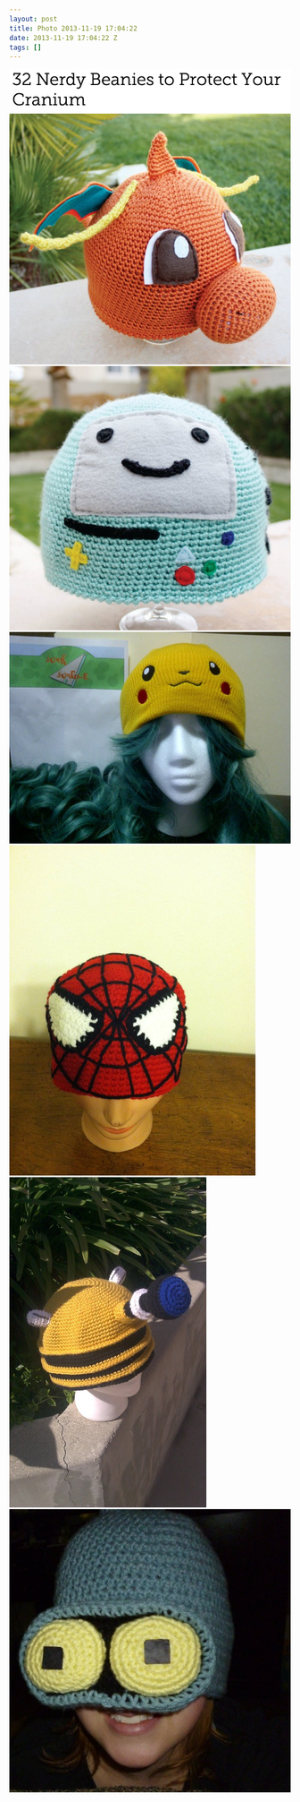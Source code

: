 ```yaml
---
layout: post
title: Photo 2013-11-19 17:04:22
date: 2013-11-19 17:04:22 Z
tags: []
---
```

![](/media/2013/11/67475103817_0.png)
![](/media/2013/11/67475103817_1.jpg)
![](/media/2013/11/67475103817_2.jpg)
![](/media/2013/11/67475103817_3.jpg)
![](/media/2013/11/67475103817_4.jpg)
![](/media/2013/11/67475103817_5.jpg)
![](/media/2013/11/67475103817_6.jpg)
